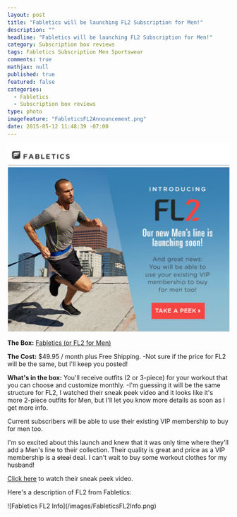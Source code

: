 ```yaml
---
layout: post
title: "Fabletics will be launching FL2 Subscription for Men!"
description: ""
headline: "Fabletics will be launching FL2 Subscription for Men!"
category: Subscription box reviews
tags: Fabletics Subscription Men Sportswear
comments: true
mathjax: null
published: true
featured: false
categories: 
  - Fabletics
  - Subscription box reviews
type: photo
imagefeature: "FableticsFL2Announcement.png"
date: 2015-05-12 11:48:39 -07:00
---
```

![Fabletics FL2 Announcement](/images/FableticsFL2Announcement.png)
<p><b>The Box:</b> <a href="http://www.fabletics.com/invite/whatsupmailbox/">Fabletics (or FL2 for Men)</a></p>
<p><b>The Cost:</b> $49.95 / month plus Free Shipping. -Not sure if the price for FL2 will be the same, but I'll keep you posted!</p>
<p><b>What's in the box:</b> You'll receive outfits (2 or 3-piece) for your workout that you can choose and customize monthly. 
-I'm guessing it will be the same structure for FL2, I watched their sneak peek video and it looks like it's more 2-piece outfits for Men, but I'll let you know more details as soon as I get more info.</p>

<p>Current subscribers will be able to use their existing VIP membership to buy for men too.</p>

<p>I'm so excited about this launch and knew that it was only time where they'll add a Men's line to their collection. Their quality is great and price as a VIP membership is a <strike>steal</strike> deal. I can't wait to buy some workout clothes for my husband!</p>

<p><a href="http://www.youtube.com/embed/8Di2cxGMHMU?autoplay=1&autohide=1">Click here</a> to watch their sneak peek video.</p>

<p>Here's a description of FL2 from Fabletics:</p>
![Fabletics FL2 Info](/images/FableticsFL2Info.png)
